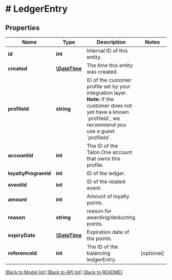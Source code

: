 # # LedgerEntry

## Properties

Name | Type | Description | Notes
------------ | ------------- | ------------- | -------------
**id** | **int** | Internal ID of this entity. | 
**created** | [**\DateTime**](\DateTime.md) | The time this entity was created. | 
**profileId** | **string** | ID of the customer profile set by your integration layer.  **Note:** If the customer does not yet have a known &#x60;profileId&#x60;, we recommend you use a guest &#x60;profileId&#x60;. | 
**accountId** | **int** | The ID of the Talon.One account that owns this profile. | 
**loyaltyProgramId** | **int** | ID of the ledger. | 
**eventId** | **int** | ID of the related event. | 
**amount** | **int** | Amount of loyalty points. | 
**reason** | **string** | reason for awarding/deducting points. | 
**expiryDate** | [**\DateTime**](\DateTime.md) | Expiration date of the points. | 
**referenceId** | **int** | The ID of the balancing ledgerEntry. | [optional] 

[[Back to Model list]](../../README.md#documentation-for-models) [[Back to API list]](../../README.md#documentation-for-api-endpoints) [[Back to README]](../../README.md)


